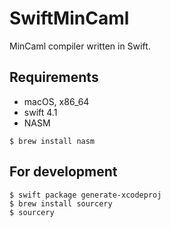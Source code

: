 # SwiftMinCaml

MinCaml compiler written in Swift.

## Requirements

+ macOS, x86_64
+ swift 4.1
+ NASM

```
$ brew install nasm
```

## For development

```
$ swift package generate-xcodeproj
$ brew install sourcery
$ sourcery
```

